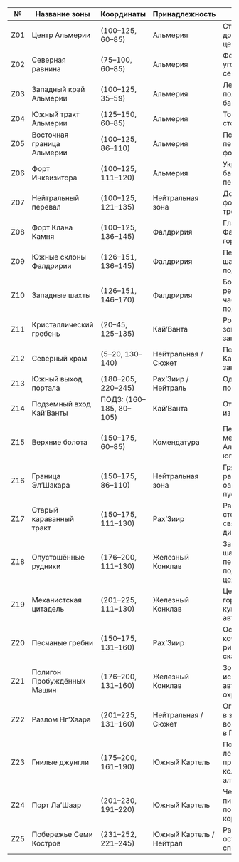 | №   | Название зоны                 | Координаты               | Принадлежность           | Описание |
|------|-------------------------------|---------------------------|----------------------------|----------|
| Z01 | Центр Альмерии                | (100–125, 60–85)          | Альмерия                  | Столица, храмы, дороги, военный центр |
| Z02 | Северная равнина              | (75–100, 60–85)           | Альмерия                  | Фермерские угодья, дозор, сев. поля |
| Z03 | Западный край Альмерии        | (100–125, 35–59)          | Альмерия                  | Леса, полуразрушенные башни |
| Z04 | Южный тракт Альмерии          | (125–150, 60–85)          | Альмерия                  | Торговый путь в сторону болот |
| Z05 | Восточная граница Альмерии    | (100–125, 86–110)         | Альмерия                  | Подступы к перевалу, фортовые линии |
| Z06 | Форт Инквизитора              | (100–125, 111–120)        | Альмерия                  | Укреплённый бастион у перевала |
| Z07 | Нейтральный перевал           | (100–125, 121–135)        | Нейтральная зона          | Долина между фортами, шахты и тропы |
| Z08 | Форт Клана Камня              | (100–125, 136–145)        | Фалдририя                 | Главный форт Фалдририи в горах |
| Z09 | Южные склоны Фалдририи        | (126–151, 136–145)        | Фалдририя                 | Переход к шахтам и подземелью |
| Z10 | Западные шахты                | (126–151, 146–170)        | Фалдририя                 | Богатая ресурсная зона, частично подземная |
| Z11 | Кристаллический гребень       | (20–45, 125–135)          | Кай’Ванта                 | Родная горная зона, запечатанная |
| Z12 | Северный храм                 | (5–20, 130–140)           | Нейтральная / Сюжет       | Портал Кай’Ванты, вход закрыт |
| Z13 | Южный выход портала           | (180–205, 220–245)        | Рах’Зиир / Нейтраль       | Односторонний портал в пустыне |
| Z14 | Подземный вход Кай’Ванты      | ПОДЗ: (160–185, 80–105)   | Кай’Ванта                 | Открытый проход из подземелий |
| Z15 | Верхние болота                | (150–175, 60–85)          | Комендатура               | Переходная зона между Альмерией и югом |
| Z16 | Граница Эл’Шакара             | (150–175, 86–110)         | Нейтральная зона          | Грязевые равнины, первые оазисы, путь в пустошь |
| Z17 | Старый караванный тракт       | (150–175, 111–130)        | Рах’Зиир                  | Разрозненные стоянки, святилища, следы диверсий |
| Z18 | Опустошённые рудники          | (176–200, 111–130)        | Железный Конклав          | Заброшенные шахты, теперь переработаны под артефактные цеха |
| Z19 | Механистская цитадель         | (201–225, 111–130)        | Железный Конклав          | Центральный город Конклава, купол, башни, автоматоны |
| Z20 | Песчаные гребни               | (150–175, 131–160)        | Рах’Зиир                  | Основная зона кочевников, ритуальные скалы, ловушки |
| Z21 | Полигон Пробуждённых Машин    | (176–200, 131–160)        | Железный Конклав          | Зона боевых испытаний автоматонов, охраняемая |
| Z22 | Разлом Нг’Хаара               | (201–225, 131–160)        | Нейтральная / Сюжет       | Огромный разлом в земле, возможный вход в Подземье |
| Z23 | Гнилые джунгли                | (175–200, 161–190)        | Южный Картель             | Полузатопленные леса, скрытые проходы, колдовские алтари |
| Z24 | Порт Ла’Шаар                  | (201–230, 191–220)        | Южный Картель             | Черный рынок, пиратская гавань, порталы на корабли |
| Z25 | Побережье Семи Костров        | (231–252, 221–245)        | Южный Картель / Нейтрал   | Рассыпанные острова, тайники, споры за власть |
